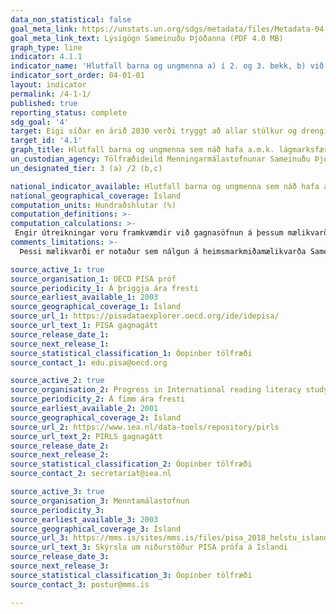 ```yaml
---
data_non_statistical: false
goal_meta_link: https://unstats.un.org/sdgs/metadata/files/Metadata-04-01-01.pdf
goal_meta_link_text: Lýsigögn Sameinuðu Þjóðanna (PDF 4.0 MB)
graph_type: line
indicator: 4.1.1
indicator_name: 'Hlutfall barna og ungmenna a) í 2. og 3. bekk, b) við lok grunnskóla, c) við lok framhaldsskóla sem náð hefur a.m.k. lágmarksfærni í i. lestri og ii. stærðfræði, eftir kyni.'
indicator_sort_order: 04-01-01
layout: indicator
permalink: /4-1-1/
published: true
reporting_status: complete
sdg_goal: '4'
target: Eigi síðar en árið 2030 verði tryggt að allar stúlkur og drengir ljúki góðri grunnskólamenntun á jafnréttisgrundvelli án endurgjalds til að öðlast viðeigandi og gagnlega menntun. 
target_id: '4.1'
graph_title: Hlutfall barna og ungmenna sem náð hafa a.m.k. lágmarksfærni í i. lestri og ii. stærðfræði, á aldrinum 9 og 15 ára, eftir kyni.
un_custodian_agency: Tölfræðideild Menningarmálastofnunar Sameinuðu Þjóðanna (UNESCO Institute for Statistics)
un_designated_tier: 3 (a) /2 (b,c)

national_indicator_available: Hlutfall barna og ungmenna sem náð hafa a.m.k. lágmarksfærni í i. lestri og ii. stærðfræði, á aldrinum 9 og 15 ára, eftir kyni.
national_geographical_coverage: Ísland
computation_units: Hundraðshlutar (%)
computation_definitions: >-
computation_calculations: >-
 Engir útreikningar voru framkvæmdir við gagnasöfnun á þessum mælikvarða þar sem viðeigandi gögn voru til staðar. Varðandi innsæi í mögulega útreikninga gagnaveitenda er vísað í frumheimildir. 
comments_limitations: >-
  Þessi mælikvarði er notaður sem nálgun á heimsmarkmiðamælikvarða Sameinuðu Þjóðanna. Þar sem því má við komast er unnið að því að finna eða þróa íslensk gögn til að uppfylla forskrift Sameinuðu Þjóðanna. Þessi mælikvarði var fundinn í samstarfi við sérfræðinga á þessu sviði.

source_active_1: true
source_organisation_1: OECD PISA próf
source_periodicity_1: Á þriggja ára fresti
source_earliest_available_1: 2003
source_geographical_coverage_1: Ísland
source_url_1: https://pisadataexplorer.oecd.org/ide/idepisa/
source_url_text_1: PISA gagnagátt
source_release_date_1: 
source_next_release_1: 
source_statistical_classification_1: Óopinber tölfræði
source_contact_1: edu.pisa@oecd.org

source_active_2: true
source_organisation_2: Progress in International reading literacy study (PRILS)
source_periodicity_2: Á fimm ára fresti
source_earliest_available_2: 2001
source_geographical_coverage_2: Ísland
source_url_2: https://www.iea.nl/data-tools/repository/pirls
source_url_text_2: PIRLS gagnagátt
source_release_date_2: 
source_next_release_2: 
source_statistical_classification_2: Óopinber tölfræði
source_contact_2: secretariat@iea.nl

source_active_3: true
source_organisation_3: Menntamálastofnun 
source_periodicity_3: 
source_earliest_available_3: 2003
source_geographical_coverage_3: Ísland
source_url_3: https://mms.is/sites/mms.is/files/pisa_2018_helstu_island.pdf
source_url_text_3: Skýrsla um niðurstöður PISA prófa á Íslandi 
source_release_date_3: 
source_next_release_3: 
source_statistical_classification_3: Óopinber tölfræði
source_contact_3: postur@mms.is

---
```

